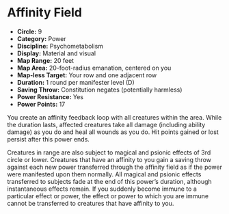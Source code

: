 # Affinity Field

- **Circle:** 9
- **Category:** Power
- **Discipline:** Psychometabolism
- **Display:** Material and visual
- **Map Range:** 20 feet
- **Map Area:** 20-foot-radius emanation, centered on you
- **Map-less Target:** Your row and one adjacent row
- **Duration:** 1 round per manifester level (D)
- **Saving Throw:** Constitution negates (potentially harmless)
- **Power Resistance:** Yes
- **Power Points:** 17

You create an affinity feedback loop with all creatures within the area. While the duration lasts, affected creatures take all damage (including ability damage) as you do and heal all wounds as you do. Hit points gained or lost persist after this power ends.

Creatures in range are also subject to magical and psionic effects of 3rd circle or lower. Creatures that have an affinity to you gain a saving throw against each new power transferred through the affinity field as if the power were manifested upon them normally. All magical and psionic effects transferred to subjects fade at the end of this power’s duration, although instantaneous effects remain. If you suddenly become immune to a particular effect or power, the effect or power to which you are immune cannot be transferred to creatures that have affinity to you.